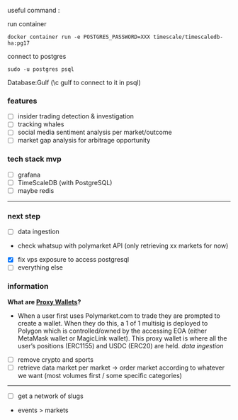 
useful command : 

run container 
```console
docker container run -e POSTGRES_PASSWORD=XXX timescale/timescaledb-ha:pg17 
```

connect to postgres

```console
sudo -u postgres psql
``` 
Database:Gulf (\c gulf to connect to it in psql)

### features  
- [ ] insider trading detection & investigation
- [ ] tracking whales 
- [ ] social media sentiment analysis per market/outcome
- [ ] market gap analysis for arbitrage opportunity

### tech stack mvp 

- [ ] grafana 
- [ ] TimeScaleDB (with PostgreSQL)
- [ ] maybe redis
___

### next step
- [ ] data ingestion
- check whatsup with polymarket API (only retrieving xx markets for now)
- [X] fix vps exposure to access postgresql
- [ ] everything else

### information

**What are [Proxy Wallets](https://docs.polymarket.com/developers/proxy-wallet)?** 
- When a user first uses Polymarket.com to trade they are prompted to create a wallet. When they do this, a 1 of 1 multisig is deployed to Polygon which is controlled/owned by the accessing EOA (either MetaMask wallet or MagicLink wallet). This proxy wallet is where all the user’s positions (ERC1155) and USDC (ERC20) are held.
*data ingestion*
- [ ] remove crypto and sports
- [ ] retrieve data market per market -> order market according to whatever we want (most volumes first / some specific categories)
___
- [ ] get a network of slugs
- events > markets
